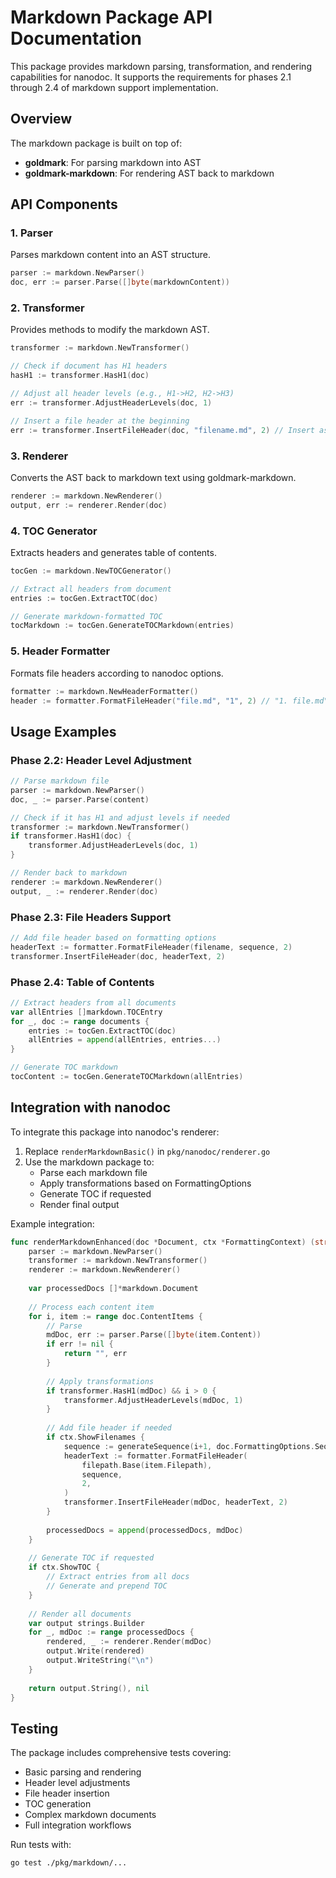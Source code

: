 # Markdown Package API Documentation

This package provides markdown parsing, transformation, and rendering capabilities for nanodoc. It supports the requirements for phases 2.1 through 2.4 of markdown support implementation.

## Overview

The markdown package is built on top of:
- **goldmark**: For parsing markdown into AST
- **goldmark-markdown**: For rendering AST back to markdown

## API Components

### 1. Parser
Parses markdown content into an AST structure.

```go
parser := markdown.NewParser()
doc, err := parser.Parse([]byte(markdownContent))
```

### 2. Transformer
Provides methods to modify the markdown AST.

```go
transformer := markdown.NewTransformer()

// Check if document has H1 headers
hasH1 := transformer.HasH1(doc)

// Adjust all header levels (e.g., H1->H2, H2->H3)
err := transformer.AdjustHeaderLevels(doc, 1)

// Insert a file header at the beginning
err := transformer.InsertFileHeader(doc, "filename.md", 2) // Insert as H2
```

### 3. Renderer
Converts the AST back to markdown text using goldmark-markdown.

```go
renderer := markdown.NewRenderer()
output, err := renderer.Render(doc)
```

### 4. TOC Generator
Extracts headers and generates table of contents.

```go
tocGen := markdown.NewTOCGenerator()

// Extract all headers from document
entries := tocGen.ExtractTOC(doc)

// Generate markdown-formatted TOC
tocMarkdown := tocGen.GenerateTOCMarkdown(entries)
```

### 5. Header Formatter
Formats file headers according to nanodoc options.

```go
formatter := markdown.NewHeaderFormatter()
header := formatter.FormatFileHeader("file.md", "1", 2) // "1. file.md"
```

## Usage Examples

### Phase 2.2: Header Level Adjustment
```go
// Parse markdown file
parser := markdown.NewParser()
doc, _ := parser.Parse(content)

// Check if it has H1 and adjust levels if needed
transformer := markdown.NewTransformer()
if transformer.HasH1(doc) {
    transformer.AdjustHeaderLevels(doc, 1)
}

// Render back to markdown
renderer := markdown.NewRenderer()
output, _ := renderer.Render(doc)
```

### Phase 2.3: File Headers Support
```go
// Add file header based on formatting options
headerText := formatter.FormatFileHeader(filename, sequence, 2)
transformer.InsertFileHeader(doc, headerText, 2)
```

### Phase 2.4: Table of Contents
```go
// Extract headers from all documents
var allEntries []markdown.TOCEntry
for _, doc := range documents {
    entries := tocGen.ExtractTOC(doc)
    allEntries = append(allEntries, entries...)
}

// Generate TOC markdown
tocContent := tocGen.GenerateTOCMarkdown(allEntries)
```

## Integration with nanodoc

To integrate this package into nanodoc's renderer:

1. Replace `renderMarkdownBasic()` in `pkg/nanodoc/renderer.go`
2. Use the markdown package to:
   - Parse each markdown file
   - Apply transformations based on FormattingOptions
   - Generate TOC if requested
   - Render final output

Example integration:
```go
func renderMarkdownEnhanced(doc *Document, ctx *FormattingContext) (string, error) {
    parser := markdown.NewParser()
    transformer := markdown.NewTransformer()
    renderer := markdown.NewRenderer()
    
    var processedDocs []*markdown.Document
    
    // Process each content item
    for i, item := range doc.ContentItems {
        // Parse
        mdDoc, err := parser.Parse([]byte(item.Content))
        if err != nil {
            return "", err
        }
        
        // Apply transformations
        if transformer.HasH1(mdDoc) && i > 0 {
            transformer.AdjustHeaderLevels(mdDoc, 1)
        }
        
        // Add file header if needed
        if ctx.ShowFilenames {
            sequence := generateSequence(i+1, doc.FormattingOptions.SequenceStyle)
            headerText := formatter.FormatFileHeader(
                filepath.Base(item.Filepath), 
                sequence, 
                2,
            )
            transformer.InsertFileHeader(mdDoc, headerText, 2)
        }
        
        processedDocs = append(processedDocs, mdDoc)
    }
    
    // Generate TOC if requested
    if ctx.ShowTOC {
        // Extract entries from all docs
        // Generate and prepend TOC
    }
    
    // Render all documents
    var output strings.Builder
    for _, mdDoc := range processedDocs {
        rendered, _ := renderer.Render(mdDoc)
        output.Write(rendered)
        output.WriteString("\n")
    }
    
    return output.String(), nil
}
```

## Testing

The package includes comprehensive tests covering:
- Basic parsing and rendering
- Header level adjustments
- File header insertion
- TOC generation
- Complex markdown documents
- Full integration workflows

Run tests with:
```bash
go test ./pkg/markdown/...
```